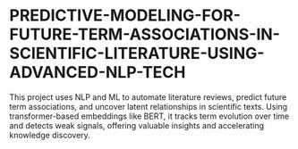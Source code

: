 # PREDICTIVE-MODELING-FOR-FUTURE-TERM-ASSOCIATIONS-IN-SCIENTIFIC-LITERATURE-USING-ADVANCED-NLP-TECH
This project uses NLP and ML to automate literature reviews, predict future term associations, and uncover latent relationships in scientific texts. Using transformer-based embeddings like BERT, it tracks term evolution over time and detects weak signals, offering valuable insights and accelerating knowledge discovery.
